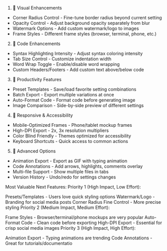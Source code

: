 1. 🎨 Visual Enhancements

- Corner Radius Control - Fine-tune border radius beyond current setting
- Opacity Control - Adjust background opacity separately from blur
- Watermark Options - Add custom watermark/logo to images
- Frame Styles - Different frame styles (browser, terminal, phone, etc.)

2. 📝 Code Enhancements

- Syntax Highlighting Intensity - Adjust syntax coloring intensity
- Tab Size Control - Customize indentation width
- Word Wrap Toggle - Enable/disable word wrapping
- Custom Headers/Footers - Add custom text above/below code

3. 🔧 Productivity Features

- Preset Templates - Save/load favorite setting combinations
- Batch Export - Export multiple variations at once
- Auto-Format Code - Format code before generating image
- Image Comparison - Side-by-side preview of different settings

4. 📱 Responsive & Accessibility

- Mobile-Optimized Frames - Phone/tablet mockup frames
- High-DPI Export - 2x, 3x resolution multipliers
- Color Blind Friendly - Themes optimized for accessibility
- Keyboard Shortcuts - Quick access to common actions

5. 🚀 Advanced Options

- Animation Export - Export as GIF with typing animation
- Code Annotations - Add arrows, highlights, comments overlay
- Multi-file Support - Show multiple files in tabs
- Version History - Undo/redo for settings changes

Most Valuable Next Features:
Priority 1 (High Impact, Low Effort):

Presets/Templates - Users love quick styling options
Watermark/Logo - Branding for social media posts
Corner Radius Fine Control - More precise styling
Priority 2 (Medium Impact, Medium Effort):

Frame Styles - Browser/terminal/phone mockups are very popular
Auto-Format Code - Clean code before exporting
High-DPI Export - Essential for crisp social media images
Priority 3 (High Impact, High Effort):

Animation Export - Typing animations are trending
Code Annotations - Great for tutorials/documentatio

